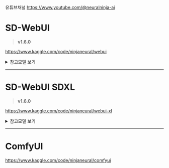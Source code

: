 
유튜브채널 https://www.youtube.com/@neuralninja-ai


# SD-WebUI 

> **v1.6.0**  

https://www.kaggle.com/code/ninjaneural/webui

<details>
  <summary>참고모델 보기</summary>

| Colab                                                                                                                                                                                            | Model                                                                                  | VAE  | Memo                    |
| ------------------------------------------------------------------------------------------------------------------------------------------------------------------------------------------------ | -------------------------------------------------------------------------------------- | ---- | ----------------------- |
| [![Open In Colab](https://colab.research.google.com/assets/colab-badge.svg)](https://colab.research.google.com/github/ninjaneural/webui/blob/master/install/absolutereality_webui_colab.ipynb) | [AbsoluteReality](https://civitai.com/models/81458/absolutereality)                    |  | 실사                      |
| [![Open In Colab](https://colab.research.google.com/assets/colab-badge.svg)](https://colab.research.google.com/github/ninjaneural/webui/blob/master/install/abyssbasil_0_5_webui_colab.ipynb) | [AbyssBasil2]()                    | 선택 | 2.5D                      |
| [![Open In Colab](https://colab.research.google.com/assets/colab-badge.svg)](https://colab.research.google.com/github/ninjaneural/webui/blob/master/install/abyss_orange_mix_2_webui_colab.ipynb) | [AbyssOrangeMix2](https://huggingface.co/WarriorMama777/OrangeMixs)                    |  | 2.5D                      |
| [![Open In Colab](https://colab.research.google.com/assets/colab-badge.svg)](https://colab.research.google.com/github/ninjaneural/webui/blob/master/install/aniflatmix_webui_colab.ipynb) | [Animeflatmix](https://civitai.com/models/24387/aniflatmix-anime-flat-color-style-mix)                    | 선택 | 2D                      |
| [![Open In Colab](https://colab.research.google.com/assets/colab-badge.svg)](https://colab.research.google.com/github/ninjaneural/webui/blob/master/install/aniverse_webui_colab.ipynb) | [Aniverse](https://civitai.com/models/107842/aniverse)                    |  | 3D                      |
| [![Open In Colab](https://colab.research.google.com/assets/colab-badge.svg)](https://colab.research.google.com/github/ninjaneural/webui/blob/master/install/aurora_webui_colab.ipynb) | [Aurora](https://civitai.com/models/40199/aurora)                    |  | 범용                      |
| [![Open In Colab](https://colab.research.google.com/assets/colab-badge.svg)](https://colab.research.google.com/github/ninjaneural/webui/blob/master/install/beautyfool_colab.ipynb) | [BeautyFool](https://civitai.com/models/101888/beautyfool)                    | 선택 | 2.5D                      |
| [![Open In Colab](https://colab.research.google.com/assets/colab-badge.svg)](https://colab.research.google.com/github/ninjaneural/webui/blob/master/install/blueberrymix_webui_colab.ipynb) | [BlueberryMix](https://civitai.com/models/14323/blueberrymix)                    | 선택 | 실사                      |
| [![Open In Colab](https://colab.research.google.com/assets/colab-badge.svg)](https://colab.research.google.com/github/ninjaneural/webui/blob/master/install/bra_beautiful_realistic_webui_colab.ipynb) | [braBeautifulRealistic](https://civitai.com/models/25494/beautiful-realistic-asians)                    |  | 실사                      |
| [![Open In Colab](https://colab.research.google.com/assets/colab-badge.svg)](https://colab.research.google.com/github/ninjaneural/webui/blob/master/install/camellia_mix25d_webui_colab.ipynb) | [CamelliaMix](https://civitai.com/models/44219)                    |  | 2.5D                      |
| [![Open In Colab](https://colab.research.google.com/assets/colab-badge.svg)](https://colab.research.google.com/github/ninjaneural/webui/blob/master/install/cardos_animated_webui_colab.ipynb) | [CarDos Animated](https://civitai.com/models/22220/cardos-animated)                    |  | 2.5D                      |
| [![Open In Colab](https://colab.research.google.com/assets/colab-badge.svg)](https://colab.research.google.com/github/ninjaneural/webui/blob/master/install/chikmix_mix_webui_colab.ipynb) | [Chikmix](https://civitai.com/models/9871/chikmix)                    |  | 2.5D                      |
| [![Open In Colab](https://colab.research.google.com/assets/colab-badge.svg)](https://colab.research.google.com/github/ninjaneural/webui/blob/master/install/chilled_remix_webui_colab.ipynb) | [ChilledRemix](https://huggingface.co/sazyou-roukaku/chilled_remix)                    |  | 실사                      |
| [![Open In Colab](https://colab.research.google.com/assets/colab-badge.svg)](https://colab.research.google.com/github/ninjaneural/webui/blob/master/install/chillout_mix_webui_colab.ipynb) | [ChilloutMix](https://huggingface.co/swl-models/chilloutmix)                    |  | 실사                      |
| [![Open In Colab](https://colab.research.google.com/assets/colab-badge.svg)](https://colab.research.google.com/github/ninjaneural/webui/blob/master/install/chillout_ni_mix_webui_colab.ipynb) | [ChilloutMix-Ni](https://huggingface.co/swl-models/chilloutmix-ni)                    |  | 실사                      |
| [![Open In Colab](https://colab.research.google.com/assets/colab-badge.svg)](https://colab.research.google.com/github/ninjaneural/webui/blob/master/install/colorful_webui_colab.ipynb) | [Colorful](https://civitai.com/models/7279/colorful)                    | 선택 | 범용                      |
| [![Open In Colab](https://colab.research.google.com/assets/colab-badge.svg)](https://colab.research.google.com/github/ninjaneural/webui/blob/master/install/counterfeit_webui_colab.ipynb) | [Counterfeit-V3.0](https://huggingface.co/gsdf/Counterfeit-V3.0)                    | 선택 | 2D                      |
| [![Open In Colab](https://colab.research.google.com/assets/colab-badge.svg)](https://colab.research.google.com/github/ninjaneural/webui/blob/master/install/dark_sushi_mix_webui_colab.ipynb) | [DarkSushiMix](https://civitai.com/models/24779/dark-sushi-mix-mix)                    |  | 2D                      |
| [![Open In Colab](https://colab.research.google.com/assets/colab-badge.svg)](https://colab.research.google.com/github/ninjaneural/webui/blob/master/install/dark_sushi_25d_25d_webui_colab.ipynb) | [DarkSushiMix 2.5D](https://civitai.com/models/48671/dark-sushi-25d-25d)                    |  | 2D                      |
| [![Open In Colab](https://colab.research.google.com/assets/colab-badge.svg)](https://colab.research.google.com/github/ninjaneural/webui/blob/master/install/deliberate_webui_colab.ipynb) | [Deliberate](https://huggingface.co/XpucT/Deliberate)                    |  | 범용                      |
| [![Open In Colab](https://colab.research.google.com/assets/colab-badge.svg)](https://colab.research.google.com/github/ninjaneural/webui/blob/master/install/dreamshaper_webui_colab.ipynb) | [DreamShaper](https://civitai.com/models/4384/dreamshaper)                    |  | 범용                      |
| [![Open In Colab](https://colab.research.google.com/assets/colab-badge.svg)](https://colab.research.google.com/github/ninjaneural/webui/blob/master/install/endless_reality_webui_colab.ipynb) | [endlessReality v2](https://civitai.com/models/25573/endlessreality)                    |  | 실사                      |
| [![Open In Colab](https://colab.research.google.com/assets/colab-badge.svg)](https://colab.research.google.com/github/ninjaneural/webui/blob/master/install/expmix_line_webui_colab.ipynb) | [expmixLine V2](https://huggingface.co/AIARTCHAN/expmixLine_v2)                    | 선택 | 2D                      |
| [![Open In Colab](https://colab.research.google.com/assets/colab-badge.svg)](https://colab.research.google.com/github/ninjaneural/webui/blob/master/install/flat2d_animerge_webui_colab.ipynb) | [Flat-2D Animerge](https://civitai.com/models/35960/flat-2d-animerge)                    |  | 2D                      |
| [![Open In Colab](https://colab.research.google.com/assets/colab-badge.svg)](https://colab.research.google.com/github/ninjaneural/webui/blob/master/install/ghostmix_webui_colab.ipynb) | [GhostMix](https://civitai.com/models/36520/ghostmix)                    |  | 2.5D                      |
| [![Open In Colab](https://colab.research.google.com/assets/colab-badge.svg)](https://colab.research.google.com/github/ninjaneural/webui/blob/master/install/henmix_v1_webui_colab.ipynb) | [henmixreal V1](https://civitai.com/models/20282/henmixreal)                    |  | 실사                      |
| [![Open In Colab](https://colab.research.google.com/assets/colab-badge.svg)](https://colab.research.google.com/github/ninjaneural/webui/blob/master/install/icbinp_webui_colab.ipynb) | [ICBINP](https://civitai.com/models/28059/icbinp-i-cant-believe-its-not-photography)                    |  | 실사                      |
| [![Open In Colab](https://colab.research.google.com/assets/colab-badge.svg)](https://colab.research.google.com/github/ninjaneural/webui/blob/master/install/icerealistic_webui_colab.ipynb) | [IceRealistic](https://civitai.com/models/51711/icerealistic?modelVersionId=56179)                    | 선택 | 2D                      |
| [![Open In Colab](https://colab.research.google.com/assets/colab-badge.svg)](https://colab.research.google.com/github/ninjaneural/webui/blob/master/install/kencanmix_webui_colab.ipynb) | [KenCanMix](https://civitai.com/models/34686/kencanmix)                    |  | 실사                      |
| [![Open In Colab](https://colab.research.google.com/assets/colab-badge.svg)](https://colab.research.google.com/github/ninjaneural/webui/blob/master/install/lofi_webui_colab.ipynb) | [LOFI](https://civitai.com/models/9052/lofi)                    |  | 실사                      |
| [![Open In Colab](https://colab.research.google.com/assets/colab-badge.svg)](https://colab.research.google.com/github/ninjaneural/webui/blob/master/install/lyriel_webui_colab.ipynb) | [Lyriel](https://civitai.com/models/22922/lyriel)                    |  | 복합                      |
| [![Open In Colab](https://colab.research.google.com/assets/colab-badge.svg)](https://colab.research.google.com/github/ninjaneural/webui/blob/master/install/majic_mix_fantasy_webui_colab.ipynb) | [majicMIX fantasy](https://civitai.com/models/41865/majicmix-fantasy)                    |  | 2.5D                      |
| [![Open In Colab](https://colab.research.google.com/assets/colab-badge.svg)](https://colab.research.google.com/github/ninjaneural/webui/blob/master/install/majic_mix_lux_webui_colab.ipynb) | [majicMIX lux](https://civitai.com/models/56967/majicmix-lux)                    |  | 실사                      |
| [![Open In Colab](https://colab.research.google.com/assets/colab-badge.svg)](https://colab.research.google.com/github/ninjaneural/webui/blob/master/install/majic_mix_realistic_webui_colab.ipynb) | [majicMIX realistic better](https://civitai.com/models/43331/majicmix-realistic)                    |  | 실사                      |
| [![Open In Colab](https://colab.research.google.com/assets/colab-badge.svg)](https://colab.research.google.com/github/ninjaneural/webui/blob/master/install/majic_mix_realistic_v6_webui_colab.ipynb) | [majicMIX realistic v6](https://civitai.com/models/43331/majicmix-realistic)                    |  | 실사                      |
| [![Open In Colab](https://colab.research.google.com/assets/colab-badge.svg)](https://colab.research.google.com/github/ninjaneural/webui/blob/master/install/majic_mix_sombre_webui_colab.ipynb) | [majicMIX sombre](https://civitai.com/models/62778/majicmix-sombre)                    |  | 2.5D                      |
| [![Open In Colab](https://colab.research.google.com/assets/colab-badge.svg)](https://colab.research.google.com/github/ninjaneural/webui/blob/master/install/meina_mix_webui_colab.ipynb) | [MeinaMix](https://huggingface.co/Meina/MeinaMix)                    |  | 2D                      |
| [![Open In Colab](https://colab.research.google.com/assets/colab-badge.svg)](https://colab.research.google.com/github/ninjaneural/webui/blob/master/install/meina_pastel_webui_colab.ipynb) | [MeinaPastel](https://huggingface.co/Meina/MeinaPastel)                    | 선택 | 2D                      |
| [![Open In Colab](https://colab.research.google.com/assets/colab-badge.svg)](https://colab.research.google.com/github/ninjaneural/webui/blob/master/install/mistoon_sapphire_webui_colab.ipynb) | [Mistoon_Sapphire](https://civitai.com/models/32022)                    | 선택 | 2D                      |
| [![Open In Colab](https://colab.research.google.com/assets/colab-badge.svg)](https://colab.research.google.com/github/ninjaneural/webui/blob/master/install/mistoon_anime_webui_colab.ipynb) | [MistoonAnime](https://civitai.com/models/24149/mistoonanime)                    | 선택 | 2D                      |
| [![Open In Colab](https://colab.research.google.com/assets/colab-badge.svg)](https://colab.research.google.com/github/ninjaneural/webui/blob/master/install/mixpro_webui_colab.ipynb) | [MIX-Pro-V4](https://civitai.com/models/7241/mix-pro-v4)                    |  | 2D                      |
| [![Open In Colab](https://colab.research.google.com/assets/colab-badge.svg)](https://colab.research.google.com/github/ninjaneural/webui/blob/master/install/ned_webui_colab.ipynb) | [NeverEnding Dream](https://civitai.com/models/10028/neverending-dream-ned)                    |  | 범용                      |
| [![Open In Colab](https://colab.research.google.com/assets/colab-badge.svg)](https://colab.research.google.com/github/ninjaneural/webui/blob/master/install/oldfish_webui_colab.ipynb) | [old-fish](https://civitai.com/models/14978/old-fish)                    | 선택 | 2D                      |
| [![Open In Colab](https://colab.research.google.com/assets/colab-badge.svg)](https://colab.research.google.com/github/ninjaneural/webui/blob/master/install/perfectworld_webui_colab.ipynb) | [PerfectWorld](https://huggingface.co/naonovn/PerfectWorldAom2hbasilmix)                    |  | 2.5D                      |
| [![Open In Colab](https://colab.research.google.com/assets/colab-badge.svg)](https://colab.research.google.com/github/ninjaneural/webui/blob/master/install/realdosmix_webui_colab.ipynb) | [RealDosmix](https://civitai.com/models/6925/realdosmix)                    | 선택 | 2.5D                      |
| [![Open In Colab](https://colab.research.google.com/assets/colab-badge.svg)](https://colab.research.google.com/github/ninjaneural/webui/blob/master/install/realistic_vision_webui_colab.ipynb) | [Realistic Vision](https://civitai.com/models/4201/realistic-vision-v50)                    |  | 실사                      |
| [![Open In Colab](https://colab.research.google.com/assets/colab-badge.svg)](https://colab.research.google.com/github/ninjaneural/webui/blob/master/install/rev_animated_webui_colab.ipynb) | [ReV Animated](https://civitai.com/models/7371/rev-animated)                    |  | 복합                      |
| [![Open In Colab](https://colab.research.google.com/assets/colab-badge.svg)](https://colab.research.google.com/github/ninjaneural/webui/blob/master/install/sardonyx_redux_webui_colab.ipynb) | [Sardonyx REDUX](https://civitai.com/models/52548)                    | 선택 | 2D                      |
| [![Open In Colab](https://colab.research.google.com/assets/colab-badge.svg)](https://colab.research.google.com/github/ninjaneural/webui/blob/master/install/toonyou_webui_colab.ipynb) | [ToonYou](https://civitai.com/models/30240/toonyou)                    | 선택 | 2D                      |
| [![Open In Colab](https://colab.research.google.com/assets/colab-badge.svg)](https://colab.research.google.com/github/ninjaneural/webui/blob/master/install/v80_v80_webui_colab.ipynb) | [v08_v80](https://civitai.com/models/18427/v08)                    |  | 2.5D                      |
| [![Open In Colab](https://colab.research.google.com/assets/colab-badge.svg)](https://colab.research.google.com/github/ninjaneural/webui/blob/master/install/XXMix_9realistic_colab.ipynb) | [XXMix_9realistic](https://civitai.com/models/47274/xxmix9realistic)                    |  | 실사                      |
| [![Open In Colab](https://colab.research.google.com/assets/colab-badge.svg)](https://colab.research.google.com/github/ninjaneural/webui/blob/master/install/yabal_mix_webui_colab.ipynb) | [YabaL_Mix](https://civitai.com/models/28648/yabalmix)                    |  | 2.5D                      |
| [![Open In Colab](https://colab.research.google.com/assets/colab-badge.svg)](https://colab.research.google.com/github/ninjaneural/webui/blob/master/install/yabal_mix_true25d_webui_colab.ipynb) | [YabaL_Mix True2.5D](https://civitai.com/models/60093/yabalmix-true25d)                    |  | 2.5D                      |
| [![Open In Colab](https://colab.research.google.com/assets/colab-badge.svg)](https://colab.research.google.com/github/ninjaneural/webui/blob/master/install/yorrrlmix_webui_colab.ipynb) | [yorrrlmix](https://civitai.com/models/17938/yorrrlmix)                    | 선택 | 2.5D                      |

</details>

---

# SD-WebUI SDXL

> **v1.6.0**  

https://www.kaggle.com/code/ninjaneural/webui-xl

<details>
  <summary>참고모델 보기</summary>

| Colab                                                                                                                                                                                            | Model                                                                                  | VAE  | Memo                    |
| ------------------------------------------------------------------------------------------------------------------------------------------------------------------------------------------------ | -------------------------------------------------------------------------------------- | ---- | ----------------------- |
| [![Open In Colab](https://colab.research.google.com/assets/colab-badge.svg)](https://colab.research.google.com/github/ninjaneural/webui/blob/master/install_sdxl/anime_art_diffusion_xl_webui_colab.ipynb) | [AnimeArtDiffusion XL](https://civitai.com/models/117259/anime-art-diffusion-xl)                    |  | 2D                      |
| [![Open In Colab](https://colab.research.google.com/assets/colab-badge.svg)](https://colab.research.google.com/github/ninjaneural/webui/blob/master/install_sdxl/cherry_picker_xl_webui_colab.ipynb) | [Cherry Picker XL](https://civitai.com/models/125680/cherry-picker-xl)                    |  | 2.5D                      |
| [![Open In Colab](https://colab.research.google.com/assets/colab-badge.svg)](https://colab.research.google.com/github/ninjaneural/webui/blob/master/install_sdxl/copax_realistic_xl_webui_colab.ipynb) | [Copax Realistic XL](https://civitai.com/models/118111/copax-realistic-xl-sdxl10)                    |  | 복합                      |
| [![Open In Colab](https://colab.research.google.com/assets/colab-badge.svg)](https://colab.research.google.com/github/ninjaneural/webui/blob/master/install_sdxl/copax_time_less_xl_webui_colab.ipynb) | [Copax TimeLessXL](https://civitai.com/models/118111/copax-timelessxl-sdxl10)                    |  | 복합                      |
| [![Open In Colab](https://colab.research.google.com/assets/colab-badge.svg)](https://colab.research.google.com/github/ninjaneural/webui/blob/master/install_sdxl/counterfeit_xl_webui_colab.ipynb) | [CounterfeitXL](https://civitai.com/models/118406/counterfeitxl)                    |  | 2D                      |
| [![Open In Colab](https://colab.research.google.com/assets/colab-badge.svg)](https://colab.research.google.com/github/ninjaneural/webui/blob/master/install_sdxl/dreamshaper_xl_webui_colab.ipynb) | [DreamShaper XL](https://civitai.com/models/112902/dreamshaper-xl10)                    |  | 범용                      |
| [![Open In Colab](https://colab.research.google.com/assets/colab-badge.svg)](https://colab.research.google.com/github/ninjaneural/webui/blob/master/install_sdxl/duchaiten_aiart_sdxl_webui_colab.ipynb) | [DucHaiten-AIart-SDXL](https://civitai.com/models/118756/duchaiten-aiart-sdxl)                    |  | 범용                      |
| [![Open In Colab](https://colab.research.google.com/assets/colab-badge.svg)](https://colab.research.google.com/github/ninjaneural/webui/blob/master/install_sdxl/dynavision_xl_webui_colab.ipynb) | [DynaVision XL](https://civitai.com/models/122606/dynavision-xl-all-in-one-stylized-3d-sfw-and-nsfw-output-no-refiner-needed)                    |  | 3D                      |
| [![Open In Colab](https://colab.research.google.com/assets/colab-badge.svg)](https://colab.research.google.com/github/ninjaneural/webui/blob/master/install_sdxl/mysterious_sdxl_webui_colab.ipynb) | [Mysterious SDXL](https://civitai.com/models/118441/lah-mysterious-or-sdxl)                    |  | 범용                      |
| [![Open In Colab](https://colab.research.google.com/assets/colab-badge.svg)](https://colab.research.google.com/github/ninjaneural/webui/blob/master/install_sdxl/proto_vision_xl_webui_colab.ipynb) | [ProtoVision XL](https://civitai.com/models/125703/protovision-xl-high-fidelity-3d-photorealism-anime-hyperrealism-no-refiner-needed)                    |  | 실사                      |
| [![Open In Colab](https://colab.research.google.com/assets/colab-badge.svg)](https://colab.research.google.com/github/ninjaneural/webui/blob/master/install_sdxl/rundiffusion_xl_webui_colab.ipynb) | [RunDiffusion XL](https://civitai.com/models/120964/rundiffusion-xl)                    |  | 실사                      |
| [![Open In Colab](https://colab.research.google.com/assets/colab-badge.svg)](https://colab.research.google.com/github/ninjaneural/webui/blob/master/install_sdxl/sdvn6_realxl_beauty_webui_colab.ipynb) | [SDVN6-RealXL(Beautyface)](https://civitai.com/models/118114/sdvn6-realxl)                    |  | 실사                      |
| [![Open In Colab](https://colab.research.google.com/assets/colab-badge.svg)](https://colab.research.google.com/github/ninjaneural/webui/blob/master/install_sdxl/sdvn6_realxl_detail_webui_colab.ipynb) | [SDVN6-RealXL(Detailface)](https://civitai.com/models/118114/sdvn6-realxl)                    |  | 실사                      |
| [![Open In Colab](https://colab.research.google.com/assets/colab-badge.svg)](https://colab.research.google.com/github/ninjaneural/webui/blob/master/install_sdxl/sdvn6_realxl_slim_webui_colab.ipynb) | [SDVN6-RealXL(Slimface)](https://civitai.com/models/118114/sdvn6-realxl)                    |  | 실사                      |
| [![Open In Colab](https://colab.research.google.com/assets/colab-badge.svg)](https://colab.research.google.com/github/ninjaneural/webui/blob/master/install_sdxl/sdvn6_niji_style_xl_webui_colab.ipynb) | [SDVN7-NijiStyleXL](https://civitai.com/models/123307/sdvn7-nijistylexl)                    |  | 2.5D                      |
| [![Open In Colab](https://colab.research.google.com/assets/colab-badge.svg)](https://colab.research.google.com/github/ninjaneural/webui/blob/master/install_sdxl/shikianimexl_webui_colab.ipynb) | [ShikiAnimeXL](https://civitai.com/models/119163/shikianimexl)                    |  | 2D                      |
| [![Open In Colab](https://colab.research.google.com/assets/colab-badge.svg)](https://colab.research.google.com/github/ninjaneural/webui/blob/master/install_sdxl/stable_diffusion_xl_webui_colab.ipynb) | [StabilityAI XL 1.0](https://huggingface.co/stabilityai/stable-diffusion-xl-base-1.0)                    |  | 복합                      |
| [![Open In Colab](https://colab.research.google.com/assets/colab-badge.svg)](https://colab.research.google.com/github/ninjaneural/webui/blob/master/install_sdxl/xl13_asmodeus_webui_colab.ipynb) | [XL13 Asmodeus (SFW & NSFW)](https://civitai.com/models/134646/xl13-asmodeus-sfw-and-nsfw)                    |  | 실사                      |
| [![Open In Colab](https://colab.research.google.com/assets/colab-badge.svg)](https://colab.research.google.com/github/ninjaneural/webui/blob/master/install_sdxl/xxmix_9realistic_sdxl_webui_colab.ipynb) | [XXMix_9realisticSDXL](https://civitai.com/models/124421/xxmix9realisticsdxl)                    |  | 실사                      |
| [![Open In Colab](https://colab.research.google.com/assets/colab-badge.svg)](https://colab.research.google.com/github/ninjaneural/webui/blob/master/install_sdxl/yamer_mix_xl_webui_colab.ipynb) | [YamerMIX SDXL](https://civitai.com/models/84040/sdxl-unstable-diffusers-yamermix)                    |  | 2.5D                      |
| [![Open In Colab](https://colab.research.google.com/assets/colab-badge.svg)](https://colab.research.google.com/github/ninjaneural/webui/blob/master/install_sdxl/zavychroma_xl_webui_colab.ipynb) | [ZavyChromaXL](https://civitai.com/models/119229/zavychromaxl)                    |  | 실사                      |

</details>

---

# ComfyUI

https://www.kaggle.com/code/ninjaneural/comfyui

